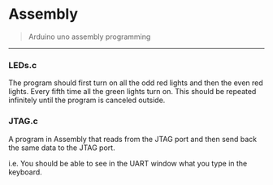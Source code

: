 # Assembly
> Arduino uno assembly programming
<hr>

### LEDs.c
The program should first turn on all the odd red lights and then the even red lights. 
Every fifth time all the green lights turn on. This should be repeated 
infinitely until the program is canceled outside. 

### JTAG.c
A program in Assembly that reads from the JTAG port
and then send back the same data to the JTAG port.

i.e. You should be able to see in the UART window what
you type in the keyboard.
